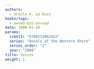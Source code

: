 ```yaml
---
authors:
  - Ursula K. Le Guin
books/tags:
  - owned-but-unread
date: 1800-01-26
params:
  isbn13: "9780152062422"
  series: "Annals of the Western Shore"
  series_order: "2"
  year: "2008"
title: Voices
weight: 1
---
```


<!--more-->
